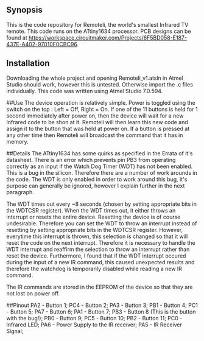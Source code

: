 ## Synopsis

This is the code repository for Remoteli, the world's smallest Infrared TV remote. This code runs on the ATtiny1634 processor.
PCB designs can be found at https://workspace.circuitmaker.com/Projects/6F5BD058-E187-437E-A402-97010F0CBC96.
## Installation

Downloading the whole project and opening Remoteli_v1.atsln in Atmel Studio should work, however this is untested. Otherwise import the .c files individually.
This code was written using Atmel Studio 7.0.594.

##Use
The device operation is relatively simple. Power is toggled using the switch on the top : Left = Off, Right = On. If one of the 11 buttons is held for 1 second immediately after power on, then the device will wait for a new Infrared code to be shon at it. Remoteli will then learn this new code and assign it to the button that was held at power on.
If a button is pressed at any other time then Remoteli will broadcast the command that it has in memory.

##Details
The ATtiny1634 has some quirks as specified in the Errata of it's datasheet. There is an error which prevents pin PB3 from operating correctly as an input if the Watch Dog Timer (WDT) has not been enabled. This is a bug in the silicon. Therefore there are a number of work arounds in the code. The WDT is only enabled in order to work around this bug, it's purpose can generally be ignored, however I explain further in the next paragraph.

The WDT times out every ~8 seconds (chosen by setting appropriate bits in the WDTCSR register). When the WDT times out, it either throws an interrupt or resets the entire device. Resetting the device is of course undesirable. Therefore you can set the WDT to throw an interrupt instead of resetting by setting appropriate bits in the WDTCSR register. However, everytime this interrupt is thrown, this selection is changed so that it will reset the code on the next interrupt. Therefore it is necessary to handle the WDT interrupt and reaffirm the selection to throw an interrupt rather than reset the device.
Furthermore, I found that if the WDT interrupt occured during the input of a new IR command, this caused unexpected results and therefore the watchdog is temporarily disabled while reading a new IR command.

The IR commands are stored in the EEPROM of the device so that they are not lost on power off.

##Pinout
PA2 - Button 1;
PC4 - Button 2;
PA3 - Button 3;
PB1 - Button 4;
PC1 - Button 5;
PA7 - Button 6;
PA1 - Button 7;
PB3 - Button 8 (This is the button with the bug!);
PB0 - Button 9;
PC5 - Button 10;
PB2 - Button 11;
PC0 - Infrared LED;
PA6 - Power Supply to the IR receiver;
PA5 - IR Receiver Signal;
